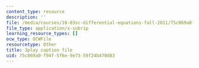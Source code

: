 ```yaml
---
content_type: resource
description: ''
file: /media/courses/18-03sc-differential-equations-fall-2011/75c869a0f94f5f6e9e7359f24b470d83_RzaB0t9dx0A.vtt
file_type: application/x-subrip
learning_resource_types: []
ocw_type: OCWFile
resourcetype: Other
title: 3play caption file
uid: 75c869a0-f94f-5f6e-9e73-59f24b470d83
---
```

